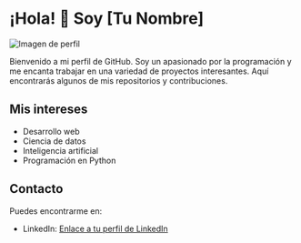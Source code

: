 # ¡Hola! 👋 Soy [Tu Nombre]

![Imagen de perfil](https://giphy.com/embed/IdyAQJVN2kVPNUrojM)

Bienvenido a mi perfil de GitHub. Soy un apasionado por la programación y me encanta trabajar en una variedad de proyectos interesantes. Aquí encontrarás algunos de mis repositorios y contribuciones.

## Mis intereses

- Desarrollo web
- Ciencia de datos
- Inteligencia artificial
- Programación en Python

## Contacto

Puedes encontrarme en:

- LinkedIn: [Enlace a tu perfil de LinkedIn](enlace-a-tu-linkedin)

